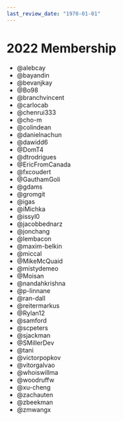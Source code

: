 ```yaml
---
last_review_date: "1970-01-01"
---
```


# 2022 Membership

- @alebcay
- @bayandin
- @bevanjkay
- @Bo98
- @branchvincent
- @carlocab
- @chenrui333
- @cho-m
- @colindean
- @danielnachun
- @dawidd6
- @DomT4
- @dtrodrigues
- @EricFromCanada
- @fxcoudert
- @GauthamGoli
- @gdams
- @gromgit
- @igas
- @iMichka
- @issyl0
- @jacobbednarz
- @jonchang
- @lembacon
- @maxim-belkin
- @miccal
- @MikeMcQuaid
- @mistydemeo
- @Moisan
- @nandahkrishna
- @p-linnane
- @ran-dall
- @reitermarkus
- @Rylan12
- @samford
- @scpeters
- @sjackman
- @SMillerDev
- @tani
- @victorpopkov
- @vitorgalvao
- @whoiswillma
- @woodruffw
- @xu-cheng
- @zachauten
- @zbeekman
- @zmwangx
